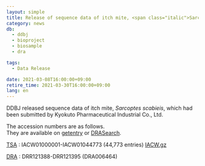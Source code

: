 ```yaml
---
layout: simple
title: Release of sequence data of itch mite, <span class="italic">Sarcoptes scabiei</span>
category: news
db:
  - ddbj
  - bioproject
  - biosample
  - dra

tags:
  - Data Release

date: 2021-03-08T16:00:00+09:00
retire_time: 2021-03-30T16:00:00+09:00
lang: en
---
```


DDBJ released sequence data of 
itch mite, *Sarcoptes scabieis*, 
which had been submitted by 
Kyokuto Pharmaceutical Industrial Co., Ltd.

The accession numbers are as follows.    
They are available on [getentry](http://getentry.ddbj.nig.ac.jp/top-e.html) or [DRASearch](http://ddbj.nig.ac.jp/DRASearch/).

[TSA](/ddbj/tsa-e.html)
: IACW01000001-IACW01044773 (44,773 entries) [IACW.gz](https://ddbj.nig.ac.jp/public/ddbj_database/tsa/IA/IACW.gz)

[DRA](/dra/index-e.html)
: DRR121388-DRR121395 (DRA006464)

